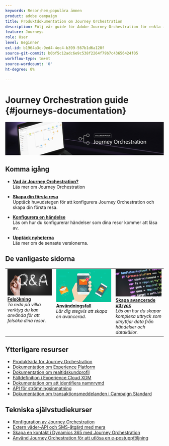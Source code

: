 ```yaml
---
keywords: Resor;hem;populära ämnen
product: adobe campaign
title: Produktdokumentation om Journey Orchestration
description: Följ vår guide för Adobe Journey Orchestration för enkla instruktioner om hur man implementerar och bygger resor.
feature: Journeys
role: User
level: Beginner
exl-id: b1964a3c-9ed4-4ec4-b399-567b1d6a120f
source-git-commit: b0bf5c12adc6e9c538f2264f79b7c43656424f05
workflow-type: tm+mt
source-wordcount: '0'
ht-degree: 0%

---
```


# Journey Orchestration guide {#journeys-documentation}

![](using/assets/do-not-localize/bannerjourney.png)

## Komma igång

* **[Vad är Journey Orchestration?](using/about/about-journey-orchestration.md)**<br/>
Läs mer om Journey Orchestration

* **[Skapa din första resa](using/about/get-started.md)**<br/>
Upptäck huvudstegen för att konfigurera Journey Orchestration och skapa din första resa.

* **[Konfigurera en händelse](using/event/about-events.md#section_tbk_5qt_pgb)**<br/>
Läs om hur du konfigurerar händelser som dina resor kommer att läsa av.

* **[Upptäck nyheterna](using/release-notes/release-notes.md)**<br/>
Läs mer om de senaste versionerna.

## De vanligaste sidorna

<table style="table-layout:fixed">
<tr>
    <td valign="top">
        <a href="using/about/troubleshooting.md">
       <img alt="Utvecklare" src="using/assets/do-not-localize/FAQ.png" />
       </a>
    <div>
    <a href="using/about/troubleshooting.md"><strong>Felsökning</strong></a>
    </div>
    <em>Ta reda på vilka verktyg du kan använda för att felsöka dina resor.</em>
    <br>
  </td>
  <td valign="top">
    <a href="using/usecase/building-the-journey.md">
      <img alt="skapa" src="using/assets/do-not-localize/design.png"/>
    </a>
    <div>
    <a href="using/usecase/building-the-journey.md"><strong>Användningsfall</strong></a>
    </div>
    <em>Lär dig stegvis att skapa en avancerad.</em>
    <br>
  </td>
  <td valign="top">
    <a href="using/expression/expressionadvanced.md">
      <img alt="villkor" src="using/assets/do-not-localize/dev.png"/>
    </a>
    <div>
    <a href="using/expression/expressionadvanced.md"><strong>Skapa avancerade uttryck</strong></a>
    </div>
    <em>Läs om hur du skapar komplexa uttryck som utnyttjar data från händelser och datakällor. </em>
    <br>
  </td>
</tr>
</table>

## Ytterligare resurser

* [Produktsida för Journey Orchestration](https://www.adobe.com/se/experience-platform/journey-orchestration.html)
* [Dokumentation om Experience Platform](https://www.adobe.com/se/experience-platform/documentation-and-developer-resources.html)
* [Dokumentation om realtidskundprofil](https://experienceleague.adobe.com/docs/experience-platform/profile/home.html?lang=sv)
* [Fältdefinition i Experience Cloud XDM](https://experienceleague.adobe.com/docs/experience-platform/xdm/home.html?lang=sv)
* [Dokumentation om att identifiera namnrymd](https://experienceleague.adobe.com/docs/experience-platform/identity/home.html?lang=sv)
* [API för strömningsinmatning](https://experienceleague.adobe.com/docs/experience-platform/ingestion/streaming/overview.html?lang=sv)
* [Dokumentation om transaktionsmeddelanden i Campaign Standard](https://experienceleague.adobe.com/docs/campaign-standard/using/communication-channels/transactional-messaging/getting-started-with-transactional-msg.html?lang=sv)

## Tekniska självstudiekurser

* [Konfiguration av Journey Orchestration](https://experienceleague.adobe.com/docs/platform-learn/comprehensive-technical-tutorial/module6/journey-orchestration-create-account.html?lang=sv#6.-journey-orchestration)
* [Extern väder-API och SMS-åtgärd med mera](https://experienceleague.adobe.com/docs/platform-learn/comprehensive-technical-tutorial/module12/journey-orchestration-external-weather-api-sms.html?lang=sv#module12)
* [Skapa en kontakt i Dynamics 365 med Journey Orchestration](https://experienceleague.adobe.com/docs/platform-learn/comprehensive-technical-tutorial/module17/ex3.html?lang=sv#17.3-create-a-contact-in-microsoft-dynamics-365-using-journey-orchestration-%26-import-data-from-microsoft-dynamics)
* [Använd Journey Orchestration för att utlösa en e-postuppföljning](https://experienceleague.adobe.com/docs/platform-learn/comprehensive-technical-tutorial/module20/ex4.html?lang=sv#20.4-use-journey-orchestration-to-trigger-an-email-follow-up-after-interacting-with-your-chatbot)
